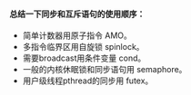 

#### 总结一下同步和互斥语句的使用顺序：

- 简单计数器用原子指令 AMO。
- 多指令临界区用自旋锁 spinlock。
- 需要broadcast用条件变量 cond。
- 一般的内核休眠锁和同步语句用 semaphore。
- 用户级线程pthread的同步用 futex。



